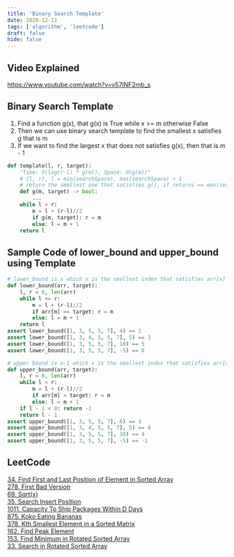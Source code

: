 ```yaml
---
title: 'Binary Search Template'
date: 2020-12-11
tags: ['algorithm', 'leetcode']
draft: false
hide: false
---
```


## Video Explained
https://www.youtube.com/watch?v=v57lNF2mb_s

## Binary Search Template
1. Find a function g(x), that g(x) is True while x >= m otherwise False
2. Then we can use binary search template to find the smallest x satisfies g that is m
3. If we want to find the largest x that does not satisfies g(x), then that is m - 1
``` python
def template(l, r, target):
    "Time: O(log(r-l) * g(m)), Space: O(g(m))"
    # [l, r), l = min(searchSpace), max(searchSpace) + 1
    # return the smallest one that satisfies g(), if returns == max(searchSpace)+1 this means there is no x can satisfies g() 
    def g(m, target) -> bool:
        ...
    while l < r:
        m = l + (r-l)//2
        if g(m, target): r = m
        else: l = m + 1
    return l 
```

## Sample Code of lower_bound and upper_bound using Template
``` python
# lower_bound is x which x is the smallest index that satisfies arr[x] >= target
def lower_bound(arr, target):
    l, r = 0, len(arr)
    while l <= r:
        m = l + (r-l)//2
        if arr[m] >= target: r = m
        else: l = m + 1
    return l
assert lower_bound([1, 3, 5, 5, 7], 4) == 2
assert lower_bound([1, 3, 4, 5, 5, 7], 5) == 3
assert lower_bound([1, 3, 5, 5, 7], 10) == 5
assert lower_bound([1, 3, 5, 5, 7], -5) == 0

# upper bound is x-1 which x is the smallest index that satisfies arr[x] > target, 
def upper_bound(arr, target):
    l, r = 0, len(arr)
    while l < r:
        m = l + (r-l)//2
        if arr[m] > target: r = m
        else: l = m + 1
    if l - 1 < 0: return -1
    return l - 1
assert upper_bound([1, 3, 5, 5, 7], 6) == 3
assert upper_bound([1, 3, 4, 5, 5, 7], 5) == 4
assert upper_bound([1, 3, 5, 5, 7], 10) == 4
assert upper_bound([1, 3, 5, 5, 7], -5) == -1
```

## LeetCode
[34. Find First and Last Position of Element in Sorted Array](https://leetcode.com/problems/find-first-and-last-position-of-element-in-sorted-array/)  
[278. First Bad Version](https://leetcode.com/problems/first-bad-version/)  
[69. Sqrt(x)](https://leetcode.com/problems/sqrtx/)  
[35. Search Insert Position](https://leetcode.com/problems/search-insert-position/)  
[1011. Capacity To Ship Packages Within D Days](https://leetcode.com/problems/capacity-to-ship-packages-within-d-days/)  
[875. Koko Eating Bananas](https://leetcode.com/problems/koko-eating-bananas/)    
[378. Kth Smallest Element in a Sorted Matrix](https://leetcode.com/problems/kth-smallest-element-in-a-sorted-matrix/)   
[162. Find Peak Element](https://leetcode.com/problems/find-peak-element/)  
[153. Find Minimum in Rotated Sorted Array](https://leetcode.com/problems/find-minimum-in-rotated-sorted-array/)   
[33. Search in Rotated Sorted Array](https://leetcode.com/problems/search-in-rotated-sorted-array/)